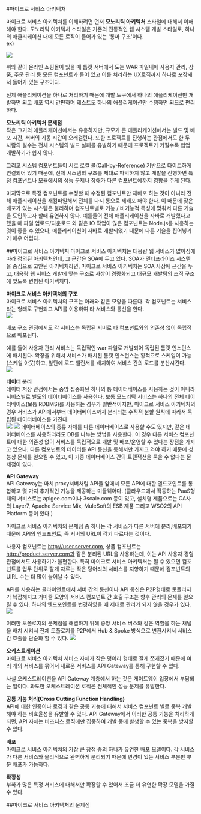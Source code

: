 #마이크로 서비스 아키텍처

마이크로 서비스 아키텍처를 이해하려면 먼저 **모노리틱 아키텍처** 스타일에 대해서 이해해야 한다. 모노리틱 아키텍처 스타일은 기존의 전통적인 웹 시스템 개발 스타일로, 하나의 애클리케이션 내에 모든 로직이 들어가 있는 '통짜 구조'이다. <br> ex)

![](msa1.PNG)

위와 같이 온라인 쇼핑몰이 있을 때 톰캣 서버에서 도는 WAR 파일내에 사용자 관리, 상품, 주문 관리 등 모든 컴포넌트가 들어 있고 이를 처리하는 UX로직까지 하나로 포장돼서 들어가 있는 구조이다. 

전체 애플리케이션을 하나로 처리하기 때문에 개발 도구에서 하나의 애플리케이션만 개발하면 되고 배포 역시 간편하며 테스트도 하나의 애플리케이션만 수행하면 되므로 편리하다. 

**모노리틱 아키텍처 문제점**<br>
작은 크기의 애플리케이션에서는 유용하지만, 규모가 큰 애플리케이션에서는 빌드 및 배포 시간, 서버의 기동 시간이 오래걸린다. 또한 프로젝트를 진행하는 관점에서도 한 두 사람의 실수는 전체 시스템의 빌드 실패를 유발하기 때문에 프로젝트가 커질수록 협업 개발하기가 쉽지 않다. 

그리고 시스템 컴포넌트들이 서로 로컬 콜(Call-by-Reference) 기반으로 타이트하게 연결되어 있기 때문에, 전체 시스템의 구조를 제대로 파악하지 않고 개발을 진행하면 특정 컴포넌트나 모듈에서의 성능 문제나 장애가 다른 컴포넌트에까지 영향을 주게 된다.

마지막으로 특정 컴포넌트를 수정할 때 수정된 컴포넌트만 재배포 하는 것이 아니라 전체 애플리케이션을 재컴파일해서 전체를 다시 통으로 재배포 해야 한다. 이 때문에 잦은 배포가 있는 시스템은 불리하며 컴포넌트별로 기능 / 비기능적 특성에 맞춰서 다른 기술을 도입하고자 할때 유연하지 않다. 예를들어 전체 애플리케이션을 자바로 개발했다고 했을 때 파일 업로드/다운로드 와 같은 IO 작업이 많은 컴포넌트는 Node.js를 사용하는 것이 좋을 수 있으나, 애플리케이션이 자바로 개발되었기 때문에 다른 기술을 집어넣기가 매우 어렵다. 

##마이크로 서비스 아키텍처
마이크로 서비스 아키텍처는 대용량 웹 서비스가 많아짐에 따라 정의된 아키텍처인데, 그 근간은 SOA에 두고 있다. SOA가 엔터프라이즈 시스템을 중심으로 고안된 아키텍처라면, 마이크로 서비스 아키텍처는 SOA 사상에 근간을 두고, 대용량 웹 서비스 개발에 맞는 구조로 사상이 경량화되고 대규모 개발팀의 조직 구조에 맞도록 변형된 아키텍처다. 

**마이크로 서비스 아키텍처의 구조**<br>
마이크로 서비스 아키텍처의 구조는 아래와 같은 모양을 따른다. 각 컴포넌트는 서비스라는 형태로 구현되고 API를 이용하여 타 서비스와 통신을 한다. <br>
![](msa2.PNG)

배포 구조 관점에서도 각 서비스는 독립된 서버로 타 컴포넌트와의 의존성 없이 독립적으로 배포된다. 

예를 들어 사용자 관리 서비스는 독립적인 war 파일로 개발되어 독립된 톰캣 인스턴스에 배치된다. 확장을 위해서 서비스가 배치된 톰캣 인스턴스는 횡적으로 스케일이 가능(스케일 아웃)하고, 앞단에 로드 밸런서를 배치하여 서비스 간의 로드를 분산시킨다.<br>
![](msa3.PNG)

**데이터 분리**<br>
데이터 저장 관점에서는 중앙 집중화된 하나의 통 데이터베이스를 사용하는 것이 아니라 서비스별로 별도의 데이터베이스를 사용한다. 보통 모노리틱 서비스는 하나의 전체 데이터베이스(보통 RDBMS)를 사용하는 경우가 일반적이지만, 마이크로 서비스 아키텍처의 경우 서비스가 API에서부터 데이터베이스까지 분리되는 수직적 분할 원칙에 따라서 독립된 데이터베이스를 가진다. <br>![](msa4.PNG) ![](msa5.PNG)
데이터베이스의 종류 자체를 다른 데이터베이스로 사용할 수도 있지만, 같은 데이터베이스를 사용하더라도 DB를 나누는 방법을 사용한다. 이 경우 다른 서비스 컴포넌트에 대한 의존성 없이 서비스를 독립적으로 개발 및 배포/운영할 수 있다는 장점을 가지고 있으나, 다른 컴포넌트의 데이터를 API 통신을 통해서만 가지고 와야 하기 때문에 성능상 문제를 일으킬 수 있고, 이 기종 데이터베이스 간의 트랜잭션을 묶을 수 없다는 문제점이 있다. 

**API Gateway**<br>
API Gateway는 마치 proxy서버처럼 API들 앞에서 모든 API에 대한 엔드포인트를 통합하고 몇 가지 추가적인 기능을 제공하는 미들웨어다. (클라우드에서 작동하는 PaaS형태의 서비스로는 apigee.com이나 3scale.com 등이 있고, 설치형 제품으로는 CA사의 Layer7, Apache Service Mix, MuleSoft의 ESB 제품 그리고 WSO2의 API Platform 등이 있다.)

마이크로 서비스 아키텍처의 문제점 중 하나는 각 서비스가 다른 서버에 분리,배포되기 때문에 API의 엔드포인트, 즉 서버의 URL이 각기 다르다는 것이다. 

사용자 컴포넌트는 http://user.server.com, 상품 컴포넌트는 http://product.server.com과 같은 분리된 URL을 사용하는데, 이는 API 사용자 경험 관점에서도 사용하기가 불편한다. 특히 마이크로 서비스 아키텍처는 될 수 있으면 컴포넌트를 업무 단위로 잘게 자르는 작은 덩어리의 서비스를 지향하기 때문에 컴포넌트의 UIRL 수는 더 많이 늘어날 수 있다. 

API를 사용하는 클라이언트에서 서버 간의 통신이나 API 통신은 P2P형태로 토폴리지가 복잡해지고 거미줄 모양의 서비스 컴포넌트 간 호출 구조는 향후 관리의 문제를 일으킬 수 있다. 하나의 엔드포인트를 변경하였을 때 제대로 관리가 되지 않을 경우가 있다. 
![](msa6.PNG)

이러한 토폴로지의 문제점을 해결하기 위해 중앙 서비스 버스와 같은 역할을 하는 채널을 배치 시켜서 전체 토폴로지를 P2P에서 Hub & Spoke 방식으로 변환시켜서 서비스 간 호출을 단순화 할 수 있다. 
![](msa7.PNG)

**오케스트레이션**<br>
마이크로 서비스 아키텍처 서비스 자체가 작은 덩어리 형태로 잘게 쪼개졌기 때문에 여러 개의 서비스를 묶어서 새로운 서비스를 API Gateway를 통해 구현할 수 있다. 

사실 오케스트레이션을 API Gateway 계층에서 하는 것은 게이트웨이 입장에서 부담되는 일이다. 과도한 오케스트레이션 로직은 전체적인 성능 문제를 유발한다. 

**공통 기능 처리(Cross Cutting Function Handling)**<br>
API에 대한 인증이나 로깅과 같은 공통 기능에 대해서 서비스 컴포넌트 별로 중복 개발해야 하는 비효율성을 유발할 수 있다. API Gateway에서 이러한 공통 기능을 처리하게 되면, API 자체는 비즈니스 로직에만 집중하여 개발 중에 발생할 수 있는 중복을 방지할 수 있다. 

**배포**<br>
마이크로 서비스 아키텍처의 가장 큰 장점 중의 하나가 유연한 배포 모델이다. 각 서비스가 다른 서비스와 물리적으로 완벽하게 분리되기 때문에 변경이 있는 서비스 부분만 부분 배포가 가능하다. 

**확장성**<br>
부하가 많은 특정 서비스에 대해서만 확장할 수 있어서 조금 더 유연한 확장 모델을 가질 수 있다.

##마이크로 서비스 아키텍처의 문제점

